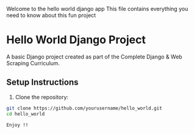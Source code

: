 Welcome to the hello world django app 
This file contains everything you need to know about this fun project

# Hello World Django Project

A basic Django project created as part of the Complete Django & Web Scraping Curriculum.

## Setup Instructions

1. Clone the repository:
```bash
git clone https://github.com/yourusername/hello_world.git
cd hello_world

Enjoy !!
